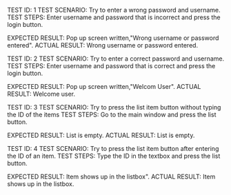 TEST ID: 1
TEST SCENARIO: Try to enter a wrong password and username.
TEST STEPS: Enter username and password that is incorrect and press the login button.

EXPECTED RESULT: Pop up screen written,"Wrong username or password entered".
ACTUAL RESULT: Wrong username or password entered.

TEST ID: 2
TEST SCENARIO: Try to enter a correct password and username.
TEST STEPS: Enter username and password that is correct and press the login button.

EXPECTED RESULT: Pop up screen written,"Welcom User".
ACTUAL RESULT: Welcome user.

TEST ID: 3
TEST SCENARIO: Try to press the list item button without typing the ID of the items
TEST STEPS: Go to the main window and press the list button.

EXPECTED RESULT: List is empty.
ACTUAL RESULT: List is empty.

TEST ID: 4
TEST SCENARIO: Try to press the list item button after entering the ID of an item.
TEST STEPS: Type the ID in the textbox and press the list button.

EXPECTED RESULT: Item shows up in the listbox".
ACTUAL RESULT: Item shows up in the listbox.